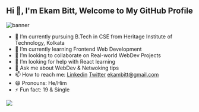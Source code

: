 ## Hi 👋, I'm Ekam Bitt, Welcome to My GitHub Profile

![banner](https://user-images.githubusercontent.com/74407205/231990386-c5d1c57e-da3d-467e-9d66-0614fe7a72c2.png)

- 🔭 I’m currently pursuing B.Tech in CSE from Heritage Institute of Technology, Kolkata
- 🌱 I’m currently learning Frontend Web Development
- 👯 I’m looking to collaborate on Real-world WebDev Projects
- 🤔 I’m looking for help with React learning
- 💬 Ask me about WebDev & Netwoking tips
- 📫 How to reach me: [Linkedin](https://www.linkedin.com/in/ekam-bitt-584645203/) [Twitter](https://twitter.com/BittEkam) ekambitt@gmail.com
- 😄 Pronouns: He/Him
- ⚡ Fun fact: 19 & Single

<img 
   src="https://github-readme-stats.vercel.app/api?username=Ekam-Bitt&show_icons=true&theme=tokyonight" 
/>

<!--START_SECTION:activity-->
